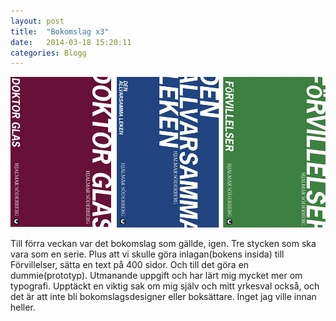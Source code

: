 ```yaml
---
layout: post
title:  "Bokomslag x3"
date:   2014-03-18 15:20:11
categories: Blogg
---
```


![Bokomslagx3](/images/bokomslag3.jpg)

<div class="text">
	Till förra veckan var det bokomslag som gällde, igen. Tre stycken som ska vara som en serie. Plus att vi skulle göra inlagan(bokens insida) till Förvillelser, sätta en text på 400 sidor. Och till det göra en dummie(prototyp). Utmanande uppgift och har lärt mig mycket mer om typografi. Upptäckt en viktig sak om mig själv och mitt yrkesval också, och det är att inte bli bokomslagsdesigner eller boksättare. Inget jag ville innan heller.
</div>